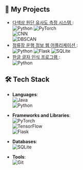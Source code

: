 ## 🌟 My Projects
- [ 다색상 원단 유사도 측정 시스템 ](https://github.com/inu-ese-capstone-design-team-YSN) :
    <br/>![Python](https://img.shields.io/badge/-Python-3776AB?logo=python&logoColor=white&style=flat-square)
    ![PyTorch](https://img.shields.io/badge/-PyTorch-EE4C2C?logo=pytorch&logoColor=white&style=flat-square)
    <br/>![CNN](https://img.shields.io/badge/-CNN-FF6F00?style=flat-square)
    <br/>![DBSCAN](https://img.shields.io/badge/-DBSCAN-4CAF50?style=flat-square)
- [ 정류장 운행 정보 웹 어플리케이션 ](https://github.com/Data-Driven-Web-Application) :
    <br/>![Python](https://img.shields.io/badge/-Python-3776AB?logo=python&logoColor=white&style=flat-square)
    ![Flask](https://img.shields.io/badge/-Flask-000000?logo=flask&logoColor=white&style=flat-square)
    ![SQLite](https://img.shields.io/badge/-SQLite-003B57?logo=sqlite&logoColor=white&style=flat-square)
- [ 한글 글자 인식 프로그램 ](https://github.com/swk5276/Hand_recognition_Using_AI.git) :
    <br/>![Python](https://img.shields.io/badge/-Python-3776AB?logo=python&logoColor=white&style=flat-square)

  
## 🛠️ Tech Stack
- **Languages**:  
  ![Java](https://img.shields.io/badge/-Java-007396?logo=java&logoColor=white&style=flat-square)  
  ![Python](https://img.shields.io/badge/-Python-3776AB?logo=python&logoColor=white&style=flat-square)

- **Frameworks and Libraries**:  
  ![PyTorch](https://img.shields.io/badge/-PyTorch-EE4C2C?logo=pytorch&logoColor=white&style=flat-square)  
  ![TensorFlow](https://img.shields.io/badge/-TensorFlow-FF6F00?logo=tensorflow&logoColor=white&style=flat-square)  
  ![Flask](https://img.shields.io/badge/-Flask-000000?logo=flask&logoColor=white&style=flat-square)

- **Databases**:  
  ![SQLite](https://img.shields.io/badge/-SQLite-003B57?logo=sqlite&logoColor=white&style=flat-square)

- **Tools**:  
  ![Git](https://img.shields.io/badge/-Git-F05032?logo=git&logoColor=white&style=flat-square)  
